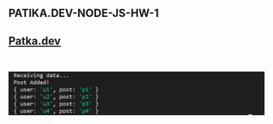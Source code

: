 ## PATIKA.DEV-NODE-JS-HW-1

## [Patka.dev](https://www.patika.dev/tr)

<br>

![Post_SS1](Post_SS.png)
